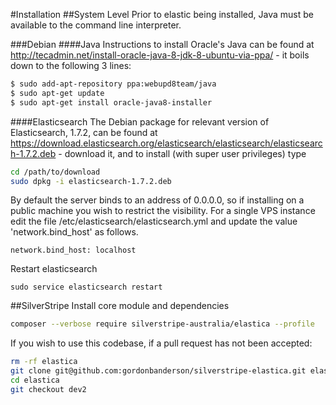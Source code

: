#Installation
##System Level
Prior to elastic being installed, Java must be available to the command line interpreter.

###Debian
####Java
Instructions to install Oracle's Java can be found at http://tecadmin.net/install-oracle-java-8-jdk-8-ubuntu-via-ppa/ - it boils down to the following 3 lines:

```bash
$ sudo add-apt-repository ppa:webupd8team/java
$ sudo apt-get update
$ sudo apt-get install oracle-java8-installer
```

####Elasticsearch
The Debian package for relevant version of Elasticsearch, 1.7.2, can be found at
https://download.elasticsearch.org/elasticsearch/elasticsearch/elasticsearch-1.7.2.deb - download
it, and to install (with super user privileges) type
```bash
cd /path/to/download
sudo dpkg -i elasticsearch-1.7.2.deb
```

By default the server binds to an address of 0.0.0.0, so if installing on a public machine you wish
to restrict the visibility.  For a single VPS instance edit the file
/etc/elasticsearch/elasticsearch.yml and update the value 'network.bind_host' as follows.

```
network.bind_host: localhost
```
Restart elasticsearch
```
sudo service elasticsearch restart
```

##SilverStripe
Install core module and dependencies
```bash
composer --verbose require silverstripe-australia/elastica --profile
```

If you wish to use this codebase, if a pull request has not been accepted:
```bash
rm -rf elastica
git clone git@github.com:gordonbanderson/silverstripe-elastica.git elastica
cd elastica
git checkout dev2
```
